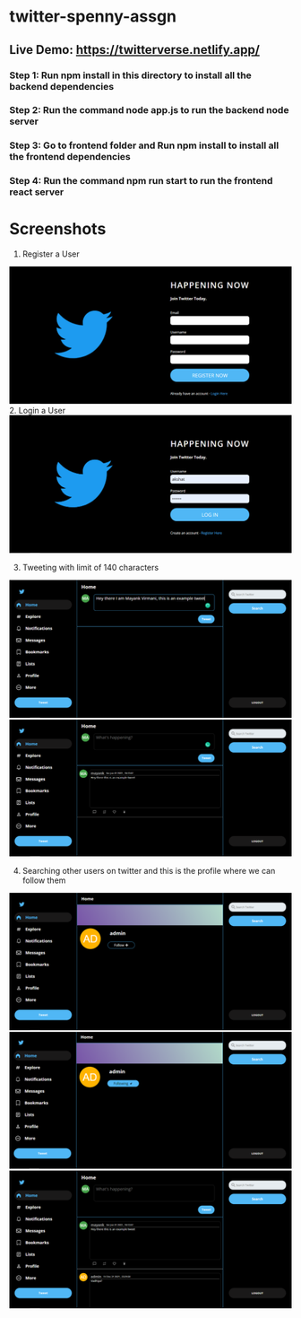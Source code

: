 # twitter-spenny-assgn

## Live Demo: https://twitterverse.netlify.app/

### Step 1: Run npm install in this directory to install all the backend dependencies

### Step 2: Run the command node app.js to run the backend node server

### Step 3: Go to frontend folder and Run npm install to install all the frontend dependencies 

### Step 4: Run the command npm run start to run the frontend react server

# Screenshots

1. Register a User

<img src="./assets/Register.PNG" />
2. Login a User
<img src="./assets/Login.PNG" />

3. Tweeting with limit of 140 characters
<img src="./assets/Writing a tweet.PNG" />
<img src="./assets/tweet published.PNG" />

4. Searching other users on twitter and this is the profile where we can follow them
<img src="./assets/searched user.PNG" />
<img src="./assets/following a user.PNG" />
<img src="./assets/showing tweets of all following users.PNG" />
